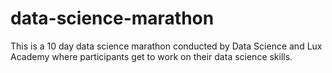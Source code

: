 # data-science-marathon
This is a 10 day data science marathon conducted by Data Science and Lux Academy where participants get to work on their data science skills.